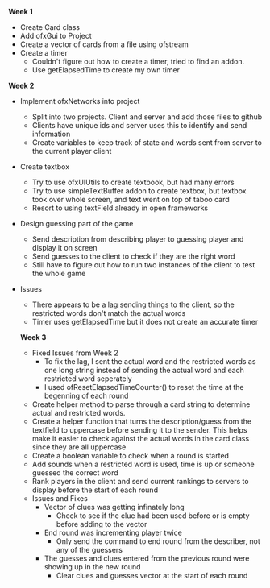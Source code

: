 **Week 1**
* Create Card class 
* Add ofxGui to Project 
* Create a vector of cards from a file using ofstream
* Create a timer
    * Couldn't figure out how to create a timer, tried to find an addon.
    * Use getElapsedTime to create my own timer

**Week 2**
* Implement ofxNetworks into project
    * Split into two projects. Client and server and add those files to github
    * Clients have unique ids and server uses this to identify and send information
    * Create variables to keep track of state and words sent from server to the current player client
* Create textbox
    * Try to use ofxUIUtils to create textbook, but had many errors
    * Try to use simpleTextBuffer addon to create textbox, but textbox took over whole screen, and text went on top of taboo card
    * Resort to using textField already in open frameworks
* Design guessing part of the game
    * Send description from describing player to guessing player and display it on screen
    * Send guesses to the client to check if they are the right word
    * Still have to figure out how to run two instances of the client to test the whole game
* Issues
    * There appears to be a lag sending things to the client, so the restricted words don't match the actual words
    * Timer uses getElapsedTime but it does not create an accurate timer
    
    **Week 3**
    * Fixed Issues from Week 2
        * To fix the lag, I sent the actual word and the restricted words as one long string instead of sending the actual word and each restricted word seperately
        * I used ofResetElapsedTimeCounter() to reset the time at the begenning of each round
    * Create helper method to parse through a card string to determine actual and restricted words.
    * Create a helper function that turns the description/guess from the textfield to uppercase before sending it to the sender. This helps make it easier to check against the actual words in the card class since they are all uppercase
    * Create a boolean variable to check when a round is started
    * Add sounds when a restricted word is used, time is up or someone guessed the correct word
    * Rank players in the client and send current rankings to servers to display before the start of each round
    * Issues and Fixes
        * Vector of clues was getting infinately long
            * Check to see if the clue had been used before or is empty before adding to the vector
        * End round was incrementing player twice
            * Only send the command to end round from the describer, not any of the guessers
        * The guesses and clues entered from the previous round were showing up in the new round
            * Clear clues and guesses vector at the start of each round
